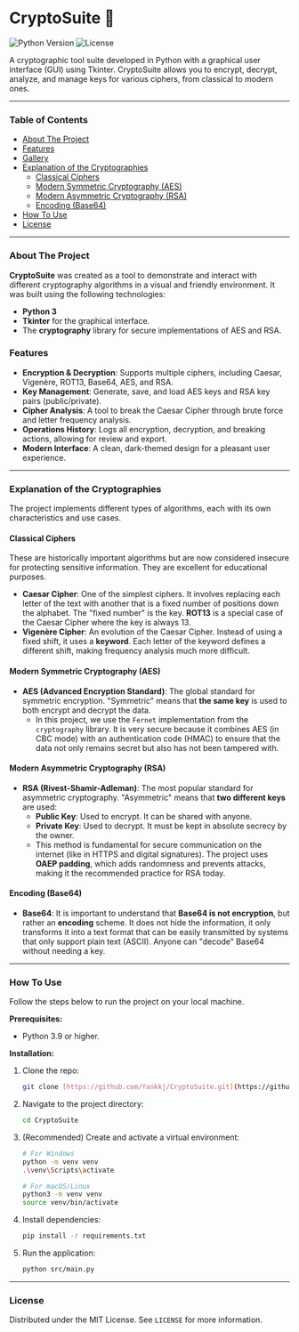 # CryptoSuite 🔐

![Python Version](https://img.shields.io/badge/python-3.9%2B-blue)
![License](https://img.shields.io/badge/license-MIT-green)

A cryptographic tool suite developed in Python with a graphical user interface (GUI) using Tkinter. CryptoSuite allows you to encrypt, decrypt, analyze, and manage keys for various ciphers, from classical to modern ones.

---

### Table of Contents

- [About The Project](#about-the-project)
- [Features](#features)
- [Gallery](#gallery)
- [Explanation of the Cryptographies](#explanation-of-the-cryptographies)
  - [Classical Ciphers](#classical-ciphers)
  - [Modern Symmetric Cryptography (AES)](#modern-symmetric-cryptography-aes)
  - [Modern Asymmetric Cryptography (RSA)](#modern-asymmetric-cryptography-rsa)
  - [Encoding (Base64)](#encoding-base64)
- [How To Use](#how-to-use)
- [License](#license)

---

### About The Project

**CryptoSuite** was created as a tool to demonstrate and interact with different cryptography algorithms in a visual and friendly environment. It was built using the following technologies:

- **Python 3**
- **Tkinter** for the graphical interface.
- The **cryptography** library for secure implementations of AES and RSA.

### Features

- **Encryption & Decryption**: Supports multiple ciphers, including Caesar, Vigenère, ROT13, Base64, AES, and RSA.
- **Key Management**: Generate, save, and load AES keys and RSA key pairs (public/private).
- **Cipher Analysis**: A tool to break the Caesar Cipher through brute force and letter frequency analysis.
- **Operations History**: Logs all encryption, decryption, and breaking actions, allowing for review and export.
- **Modern Interface**: A clean, dark-themed design for a pleasant user experience.

---

### Explanation of the Cryptographies

The project implements different types of algorithms, each with its own characteristics and use cases.

#### Classical Ciphers

These are historically important algorithms but are now considered insecure for protecting sensitive information. They are excellent for educational purposes.

- **Caesar Cipher**: One of the simplest ciphers. It involves replacing each letter of the text with another that is a fixed number of positions down the alphabet. The "fixed number" is the key. **ROT13** is a special case of the Caesar Cipher where the key is always 13.
- **Vigenère Cipher**: An evolution of the Caesar Cipher. Instead of using a fixed shift, it uses a **keyword**. Each letter of the keyword defines a different shift, making frequency analysis much more difficult.

#### Modern Symmetric Cryptography (AES)

- **AES (Advanced Encryption Standard)**: The global standard for symmetric encryption. "Symmetric" means that **the same key** is used to both encrypt and decrypt the data.
  - In this project, we use the `Fernet` implementation from the `cryptography` library. It is very secure because it combines AES (in CBC mode) with an authentication code (HMAC) to ensure that the data not only remains secret but also has not been tampered with.

#### Modern Asymmetric Cryptography (RSA)

- **RSA (Rivest-Shamir-Adleman)**: The most popular standard for asymmetric cryptography. "Asymmetric" means that **two different keys** are used:
  - **Public Key**: Used to encrypt. It can be shared with anyone.
  - **Private Key**: Used to decrypt. It must be kept in absolute secrecy by the owner.
  - This method is fundamental for secure communication on the internet (like in HTTPS and digital signatures). The project uses **OAEP padding**, which adds randomness and prevents attacks, making it the recommended practice for RSA today.

#### Encoding (Base64)

- **Base64**: It is important to understand that **Base64 is not encryption**, but rather an **encoding** scheme. It does not hide the information, it only transforms it into a text format that can be easily transmitted by systems that only support plain text (ASCII). Anyone can "decode" Base64 without needing a key.

---

### How To Use

Follow the steps below to run the project on your local machine.

**Prerequisites:**

- Python 3.9 or higher.

**Installation:**

1.  Clone the repo:
    ```sh
    git clone [https://github.com/Yankkj/CryptoSuite.git](https://github.com/Yankkj/CryptoSuite.git)
    ```
2.  Navigate to the project directory:
    ```sh
    cd CryptoSuite
    ```
3.  (Recommended) Create and activate a virtual environment:

    ```sh
    # For Windows
    python -m venv venv
    .\venv\Scripts\activate

    # For macOS/Linux
    python3 -m venv venv
    source venv/bin/activate
    ```

4.  Install dependencies:
    ```sh
    pip install -r requirements.txt
    ```
5.  Run the application:
    ```sh
    python src/main.py
    ```

---

### License

Distributed under the MIT License. See `LICENSE` for more information.
